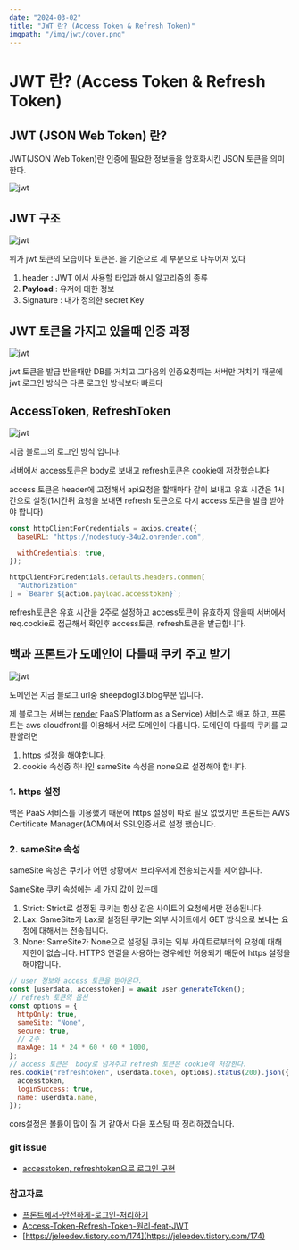 ```yaml
---
date: "2024-03-02"
title: "JWT 란? (Access Token & Refresh Token)"
imgpath: "/img/jwt/cover.png"
---
```


# JWT 란? (Access Token & Refresh Token)

## JWT (JSON Web Token) 란?

JWT(JSON Web Token)란 인증에 필요한 정보들을 암호화시킨 JSON 토큰을 의미한다.

![jwt](../img/jwt/1.png)

## JWT 구조

![jwt](../img/jwt/2.png)

위가 jwt 토큰의 모습이다 토큰은. 을 기준으로 세 부분으로 나누어져 있다

1. header : JWT 에서 사용할 타입과 해시 알고리즘의 종류
2. **Payload** : 유저에 대한 정보
3. Signature : 내가 정의한 secret Key

## JWT 토큰을 가지고 있을때 인증 과정

![jwt](../img/jwt/3.png)

jwt 토큰을 발급 받을때만 DB를 거치고 그다음의 인증요청때는 서버만 거치기 때문에 jwt 로그인 방식은 다른 로그인 방식보다 빠르다

## AccessToken, RefreshToken

![jwt](../img/jwt/4.png)

지금 블로그의 로그인 방식 입니다.

서버에서 access토큰은 body로 보내고 refresh토큰은 cookie에 저장했습니다

access 토큰은 header에 고정해서 api요청을 할때마다 같이 보내고 유효 시간은 1시간으로 설정(1시간뒤 요청을 보내면 refresh 토큰으로 다시 access 토큰을 발급 받아야 합니다)

```js
const httpClientForCredentials = axios.create({
  baseURL: "https://nodestudy-34u2.onrender.com",

  withCredentials: true,
});

httpClientForCredentials.defaults.headers.common[
  "Authorization"
] = `Bearer ${action.payload.accesstoken}`;
```

refresh토큰은 유효 시간을 2주로 설정하고 access토큰이 유효하지 않을때 서버에서 req.cookie로 접근해서 확인후 access토큰, refresh토큰을 발급합니다.

## 백과 프론트가 도메인이 다를때 쿠키 주고 받기

![jwt](../img/jwt/5.png)

도메인은 지금 블로그 url중 sheepdog13.blog부분 입니다.

제 블로그는 서버는 [render](https://render.com) PaaS(Platform as a Service) 서비스로 배포 하고, 프론트는 aws cloudfront를 이용해서 서로 도메인이 다릅니다. 도메인이 다를때 쿠키를 교환할려면

1. https 설정을 해야합니다.
2. cookie 속성중 하나인 sameSite 속성을 none으로 설정해야 합니다.

### 1. https 설정

백은 PaaS 서비스를 이용했기 때문에 https 설정이 따로 필요 없었지만
프론트는 AWS Certificate Manager(ACM)에서 SSL인증서로 설정 했습니다.

### 2. sameSite 속성

sameSite 속성은 쿠키가 어떤 상황에서 브라우저에 전송되는지를 제어합니다.

SameSite 쿠키 속성에는 세 가지 값이 있는데

1. Strict: Strict로 설정된 쿠키는 항상 같은 사이트의 요청에서만 전송됩니다.
2. Lax: SameSite가 Lax로 설정된 쿠키는 외부 사이트에서 GET 방식으로 보내는 요청에 대해서는 전송됩니다.
3. None: SameSite가 None으로 설정된 쿠키는 외부 사이트로부터의 요청에 대해 제한이 없습니다. HTTPS 연결을 사용하는 경우에만 허용되기 때문에 https 설정을 해야합니다.

```js
// user 정보와 access 토큰을 받아온다.
const [userdata, accesstoken] = await user.generateToken();
// refresh 토큰의 옵션
const options = {
  httpOnly: true,
  sameSite: "None",
  secure: true,
  // 2주
  maxAge: 14 * 24 * 60 * 60 * 1000,
};
// access 토큰은  body로 넘겨주고 refresh 토큰은 cookie에 저장한다.
res.cookie("refreshtoken", userdata.token, options).status(200).json({
  accesstoken,
  loginSuccess: true,
  name: userdata.name,
});
```

cors설정은 볼륨이 많이 질 거 같아서 다음 포스팅 때 정리하겠습니다.

### git issue

- [accesstoken, refreshtoken으로 로그인 구현](https://github.com/sheepdog13/sheepdog.blog/issues/26)

### 참고자료

- [프론트에서-안전하게-로그인-처리하기](https://velog.io/@yaytomato/프론트에서-안전하게-로그인-처리하기)
- [Access-Token-Refresh-Token-원리-feat-JWT](https://inpa.tistory.com/entry/WEB-📚-Access-Token-Refresh-Token-원리-feat-JWT)
- [https://jeleedev.tistory.com/174](https://jeleedev.tistory.com/174)
